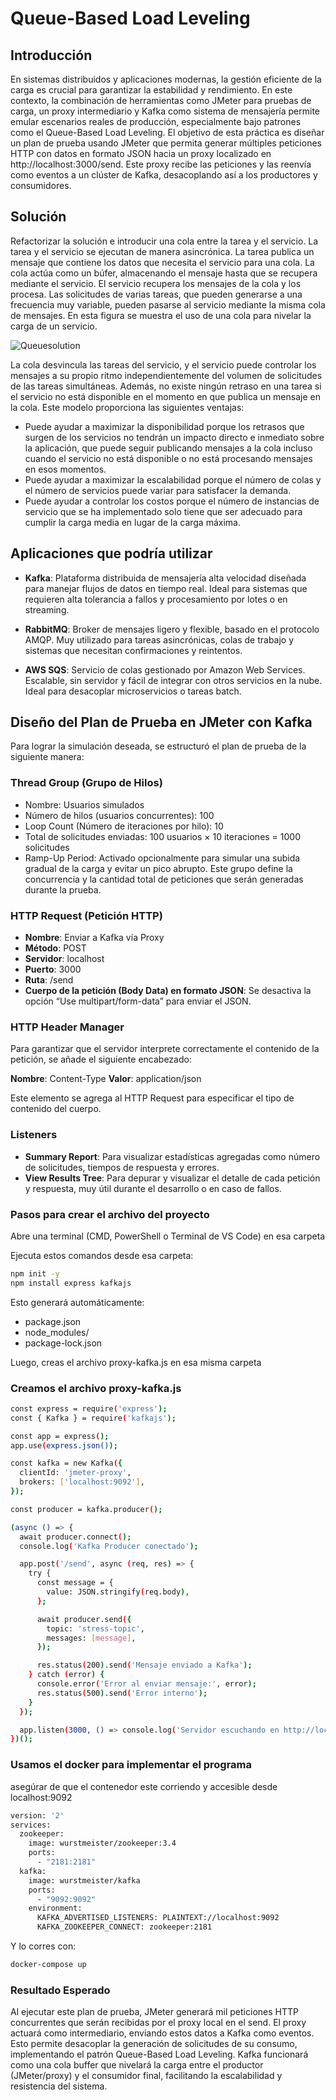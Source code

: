 # Queue-Based Load Leveling 

## Introducción
En sistemas distribuidos y aplicaciones modernas, la gestión eficiente de la carga es crucial para garantizar la estabilidad y rendimiento. En este contexto, la combinación de herramientas como JMeter para pruebas de carga, un proxy intermediario y Kafka como sistema de mensajería permite emular escenarios reales de producción, especialmente bajo patrones como el Queue-Based Load Leveling.
El objetivo de esta práctica es diseñar un plan de prueba usando JMeter que permita generar múltiples peticiones HTTP con datos en formato JSON hacia un proxy localizado en http://localhost:3000/send. Este proxy recibe las peticiones y las reenvía como eventos a un clúster de Kafka, desacoplando así a los productores y consumidores.

## Solución
Refactorizar la solución e introducir una cola entre la tarea y el servicio. La tarea y el servicio se ejecutan de manera asincrónica. La tarea publica un mensaje que contiene los datos que necesita el servicio para una cola. La cola actúa como un búfer, almacenando el mensaje hasta que se recupera mediante el servicio. El servicio recupera los mensajes de la cola y los procesa. Las solicitudes de varias tareas, que pueden generarse a una frecuencia muy variable, pueden pasarse al servicio mediante la misma cola de mensajes. En esta figura se muestra el uso de una cola para nivelar la carga de un servicio.

![Queuesolution](/assets/queue_solución.png)

La cola desvincula las tareas del servicio, y el servicio puede controlar los mensajes a su propio ritmo independientemente del volumen de solicitudes de las tareas simultáneas. Además, no existe ningún retraso en una tarea si el servicio no está disponible en el momento en que publica un mensaje en la cola.
Este modelo proporciona las siguientes ventajas:
- Puede ayudar a maximizar la disponibilidad porque los retrasos que surgen de los servicios no tendrán un impacto directo e inmediato sobre la aplicación, que puede seguir publicando mensajes a la cola incluso cuando el servicio no está disponible o no está procesando mensajes en esos momentos.
- Puede ayudar a maximizar la escalabilidad porque el número de colas y el número de servicios puede variar para satisfacer la demanda.
- Puede ayudar a controlar los costos porque el número de instancias de servicio que se ha implementado solo tiene que ser adecuado para cumplir la carga media en lugar de la carga máxima.

## Aplicaciones que podría utilizar

- **Kafka**: Plataforma distribuida de mensajería alta velocidad diseñada para manejar flujos de datos en tiempo real. Ideal para sistemas que requieren alta tolerancia a fallos y procesamiento por lotes o en streaming.

- **RabbitMQ**: Broker de mensajes ligero y flexible, basado en el protocolo AMQP. Muy utilizado para tareas asincrónicas, colas de trabajo y sistemas que necesitan confirmaciones y reintentos.

- **AWS SQS**: Servicio de colas gestionado por Amazon Web Services. Escalable, sin servidor y fácil de integrar con otros servicios en la nube. Ideal para desacoplar microservicios o tareas batch.

## Diseño del Plan de Prueba en JMeter con Kafka

Para lograr la simulación deseada, se estructuró el plan de prueba de la siguiente manera:

### Thread Group (Grupo de Hilos)

- Nombre: Usuarios simulados
- Número de hilos (usuarios concurrentes): 100
- Loop Count (Número de iteraciones por hilo): 10
- Total de solicitudes enviadas: 100 usuarios × 10 iteraciones = 1000 solicitudes
- Ramp-Up Period: Activado opcionalmente para simular una subida gradual de la carga y evitar un pico abrupto.
Este grupo define la concurrencia y la cantidad total de peticiones que serán generadas durante la prueba.

### HTTP Request (Petición HTTP)

- **Nombre**: Enviar a Kafka vía Proxy
- **Método**: POST
- **Servidor**: localhost
- **Puerto**: 3000
- **Ruta**: /send
- **Cuerpo de la petición (Body Data) en formato JSON**: Se desactiva la opción “Use multipart/form-data” para enviar el JSON.

### HTTP Header Manager 

Para garantizar que el servidor interprete correctamente el contenido de la petición, se añade el siguiente encabezado:

**Nombre**: Content-Type
**Valor**: application/json

Este elemento se agrega al HTTP Request para especificar el tipo de contenido del cuerpo.

### Listeners 

- **Summary Report**: Para visualizar estadísticas agregadas como número de solicitudes, tiempos de respuesta y errores.
- **View Results Tree**: Para depurar y visualizar el detalle de cada petición y respuesta, muy útil durante el desarrollo o en caso de fallos.

### Pasos para crear el archivo del proyecto

Abre una terminal (CMD, PowerShell o Terminal de VS Code) en esa carpeta

Ejecuta estos comandos desde esa carpeta:

```sh
npm init -y
npm install express kafkajs
```
Esto generará automáticamente:
- package.json 
- node_modules/ 
- package-lock.json 

Luego, creas el archivo proxy-kafka.js en esa misma carpeta 

### Creamos el archivo proxy-kafka.js

```sh
const express = require('express');
const { Kafka } = require('kafkajs');

const app = express();
app.use(express.json());

const kafka = new Kafka({
  clientId: 'jmeter-proxy',
  brokers: ['localhost:9092'], 
});

const producer = kafka.producer();

(async () => {
  await producer.connect();
  console.log('Kafka Producer conectado');

  app.post('/send', async (req, res) => {
    try {
      const message = {
        value: JSON.stringify(req.body),
      };

      await producer.send({
        topic: 'stress-topic',
        messages: [message],
      });

      res.status(200).send('Mensaje enviado a Kafka');
    } catch (error) {
      console.error('Error al enviar mensaje:', error);
      res.status(500).send('Error interno');
    }
  });

  app.listen(3000, () => console.log('Servidor escuchando en http://localhost:3000'));
})();
```
### Usamos el docker para implementar el programa

asegúrar de que el contenedor este corriendo y accesible desde localhost:9092

```sh
version: '2'
services:
  zookeeper:
    image: wurstmeister/zookeeper:3.4
    ports:
      - "2181:2181"
  kafka:
    image: wurstmeister/kafka
    ports:
      - "9092:9092"
    environment:
      KAFKA_ADVERTISED_LISTENERS: PLAINTEXT://localhost:9092
      KAFKA_ZOOKEEPER_CONNECT: zookeeper:2181
```

Y lo corres con:

```sh
docker-compose up
```

### Resultado Esperado

Al ejecutar este plan de prueba, JMeter generará mil peticiones HTTP concurrentes que serán recibidas por el proxy local en el send. El proxy actuará como intermediario, enviando estos datos a Kafka como eventos. Esto permite desacoplar la generación de solicitudes de su consumo, implementando el patrón Queue-Based Load Leveling.
Kafka funcionará como una cola buffer que nivelará la carga entre el productor (JMeter/proxy) y el consumidor final, facilitando la escalabilidad y resistencia del sistema.


